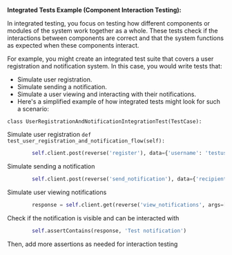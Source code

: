 
**Integrated Tests Example (Component Interaction Testing):**

In integrated testing, you focus on testing how different components or modules of the system work together as a whole. These tests check if the interactions between components are correct and that the system functions as expected when these components interact.

For example, you might create an integrated test suite that covers a user registration and notification system. In this case, you would write tests that:

- Simulate user registration.
- Simulate sending a notification.
- Simulate a user viewing and interacting with their notifications.
- Here's a simplified example of how integrated tests might look for such a scenario:


`class UserRegistrationAndNotificationIntegrationTest(TestCase):`

Simulate user registration
    `def test_user_registration_and_notification_flow(self):`
```python
        self.client.post(reverse('register'), data={'username': 'testuser', 'password': 'testpassword'})
```

Simulate sending a notification
```python
        self.client.post(reverse('send_notification'), data={'recipient': 'testuser', 'message': 'Test notification'})
```

Simulate user viewing notifications
```python
        response = self.client.get(reverse('view_notifications', args=['testuser']))
```

Check if the notification is visible and can be interacted with
```python
        self.assertContains(response, 'Test notification')
```
Then, add more assertions as needed for interaction testing
